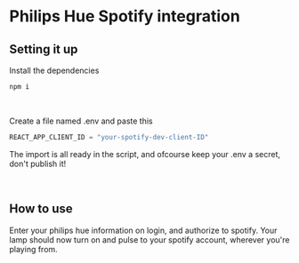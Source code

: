 # Philips Hue Spotify integration

## Setting it up
Install the dependencies
```javascript
npm i
```

<br>

Create a file named .env and paste this
```javascript
REACT_APP_CLIENT_ID = "your-spotify-dev-client-ID"
```

The import is all ready in the script, and ofcourse keep your .env a secret, don't publish it!


<br>

## How to use

Enter your philips hue information on login, and authorize to spotify. Your lamp should now turn on and pulse to your spotify account, wherever you're playing from.


